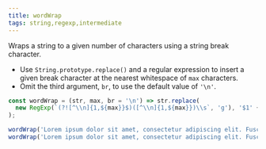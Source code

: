 ```yaml
---
title: wordWrap
tags: string,regexp,intermediate
---
```


Wraps a string to a given number of characters using a string break character.

- Use `String.prototype.replace()` and a regular expression to insert a given break character at the nearest whitespace of `max` characters.
- Omit the third argument, `br`, to use the default value of `'\n'`.

```js
const wordWrap = (str, max, br = '\n') => str.replace(
  new RegExp(`(?![^\\n]{1,${max}}$)([^\\n]{1,${max}})\\s`, 'g'), '$1' + br
);
```

```js
wordWrap('Lorem ipsum dolor sit amet, consectetur adipiscing elit. Fusce tempus.', 32); // 'Lorem ipsum dolor sit amet,\nconsectetur adipiscing elit.\nFusce tempus.'
wordWrap('Lorem ipsum dolor sit amet, consectetur adipiscing elit. Fusce tempus.', 32, '\r\n'); // 'Lorem ipsum dolor sit amet,\r\nconsectetur adipiscing elit.\r\nFusce tempus.'
```
